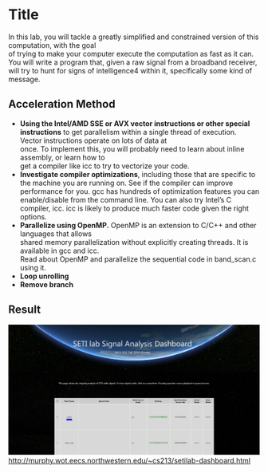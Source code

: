 # Title

In	this	lab,	you	will	tackle	a	greatly	simplified	and	constrained	version	of	this	computation,	with	the	goal	
of	trying	to	make	your	computer execute	the	computation	as	fast	as	it	can. You	will	write	a	program	
that,	given	a	raw	signal	from	a	broadband	receiver,	will	try	to	hunt	for signs	of	intelligence4 within	it,	
specifically	some	kind	of	message.	


## Acceleration Method

- **Using the	Intel/AMD	SSE or	AVX vector	instructions or	other	special	instructions**	to	get	
parallelism	within	a	single	thread	of	execution.			Vector	instructions	operate	on	lots	of	data	at	
once.		To	implement	this,	you	will	probably	need	to	learn	about	inline	assembly,	or	learn	how	to	
get	a	compiler	like	icc	to	try	to	vectorize	your	code.
- **Investigate	compiler	optimizations**,	including	those	that	are	specific	to	the	machine	you	are	
running on.			See	if	the	compiler	can	improve	performance	for	you.			gcc	has	hundreds of	
optimization	features	you	can	enable/disable	from	the	command	line.	 You	can	also	try	Intel’s	C	
compiler,	icc.			icc is	likely	to	produce	much	faster	code given	the	right	options.		
- **Parallelize	using	OpenMP.**			OpenMP	is	an extension	to	C/C++	and	other	languages	that	allows	
shared	memory	parallelization	without	explicitly	creating	threads.			It	is	available	in	gcc	and	icc.			
Read	about	OpenMP and	parallelize	the	sequential	code	in	band_scan.c using	it.			
- **Loop unrolling**
- **Remove branch**


## Result

![avatar](scoreboard.PNG)
<http://murphy.wot.eecs.northwestern.edu/~cs213/setilab-dashboard.html>
